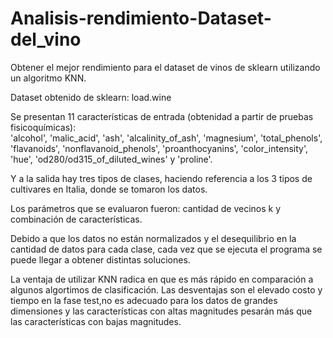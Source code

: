 # Analisis-rendimiento-Dataset-del_vino
Obtener el mejor rendimiento para el dataset de vinos de sklearn utilizando un algoritmo KNN.

Dataset obtenido de sklearn: load.wine

Se presentan 11 características de entrada (obtenidad a partir de pruebas fisicoquímicas):  
'alcohol', 'malic_acid', 'ash', 'alcalinity_of_ash', 'magnesium', 'total_phenols', 'flavanoids', 'nonflavanoid_phenols', 'proanthocyanins', 'color_intensity', 'hue', 'od280/od315_of_diluted_wines' y 'proline'.

Y a la salida hay tres tipos de clases, haciendo referencia a los 3 tipos de cultivares en Italia, donde se tomaron los datos.

Los parámetros que se evaluaron fueron: cantidad de vecinos k y combinación de características.

Debido a que los datos no están normalizados y el desequilibrio en la cantidad de datos para cada clase, cada vez que se ejecuta el programa se puede llegar a obtener distintas soluciones.

La ventaja de utilizar KNN radica en que es más rápido en comparación a algunos algortimos de clasificación. Las desventajas son el elevado costo y tiempo en la fase test,no es adecuado para los datos de grandes dimensiones y las características con altas magnitudes pesarán más que las características con bajas magnitudes.
